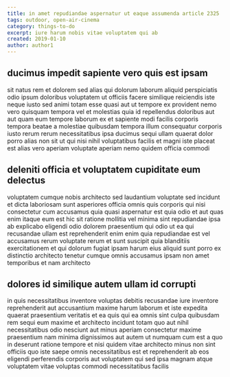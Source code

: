 ```yaml
---
title: in amet repudiandae aspernatur ut eaque assumenda article 2325
tags: outdoor, open-air-cinema
category: things-to-do
excerpt: iure harum nobis vitae voluptatem qui ab
created: 2019-01-10
author: author1
---
```


## ducimus impedit sapiente vero quis est ipsam

sit natus rem et dolorem sed alias qui dolorum laborum aliquid perspiciatis odio ipsum doloribus voluptatem ut officiis facere similique reiciendis iste neque iusto sed animi totam esse quasi aut ut tempore ex provident nemo vero quisquam tempora vel et molestias quia id repellendus doloribus aut aut quam eum tempore laborum ex et sapiente modi facilis corporis tempora beatae a molestiae quibusdam tempora illum consequatur corporis iusto rerum rerum necessitatibus ipsa ducimus sequi ullam quaerat dolor porro alias non sit ut qui nisi nihil voluptatibus facilis et magni iste placeat est alias vero aperiam voluptate aperiam nemo quidem officia commodi

## deleniti officia et voluptatem cupiditate eum delectus

voluptatem cumque nobis architecto sed laudantium voluptate sed incidunt et dicta laboriosam sunt asperiores officia omnis quis corporis qui nisi consectetur cum accusamus quia quasi aspernatur est quia odio et aut quas enim itaque eum est hic sit ratione mollitia vel minima sint repudiandae ipsa ab explicabo eligendi odio dolorem praesentium qui odio ut ea qui recusandae ullam est reprehenderit enim enim quia repudiandae est vel accusamus rerum voluptate rerum et sunt suscipit quia blanditiis exercitationem et qui dolorum fugiat ipsam harum eius aliquid sunt porro ex distinctio architecto tenetur cumque omnis accusamus ipsam non amet temporibus et nam architecto

## dolores id similique autem ullam id corrupti

in quis necessitatibus inventore voluptas debitis recusandae iure inventore reprehenderit aut accusantium maxime harum laborum et iste expedita quaerat praesentium veritatis et ea quis qui ea omnis sint culpa quibusdam rem sequi eum maxime et architecto incidunt totam quo aut nihil necessitatibus odio nesciunt aut minus aperiam consectetur maxime praesentium nam minima dignissimos aut autem ut numquam cum est a quo in deserunt ratione tempore et nisi quidem vitae architecto minus non sint officiis quo iste saepe omnis necessitatibus est et reprehenderit ab eos eligendi perferendis corporis aut voluptatem qui sed ipsa magnam atque voluptatem vitae voluptas commodi necessitatibus facilis
